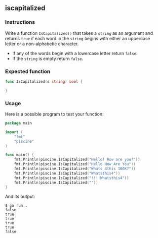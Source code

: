 ## iscapitalized

### Instructions

Write a function `IsCapitalized()` that takes a `string` as an argument and returns `true` if each word in the `string` begins with either an uppercase letter or a non-alphabetic character.

- If any of the words begin with a lowercase letter return `false`.
- If the `string` is empty return `false`.

### Expected function

```go
func IsCapitalized(s string) bool {

}
```

### Usage

Here is a possible program to test your function:

```go
package main

import (
	"fmt"
	"piscine"
)

func main() {
	fmt.Println(piscine.IsCapitalized("Hello! How are you?"))
	fmt.Println(piscine.IsCapitalized("Hello How Are You"))
	fmt.Println(piscine.IsCapitalized("Whats 4this 100K?"))
	fmt.Println(piscine.IsCapitalized("Whatsthis4"))
	fmt.Println(piscine.IsCapitalized("!!!!Whatsthis4"))
	fmt.Println(piscine.IsCapitalized(""))
}
```

And its output:

```console
$ go run .
false
true
true
true
true
false
```
